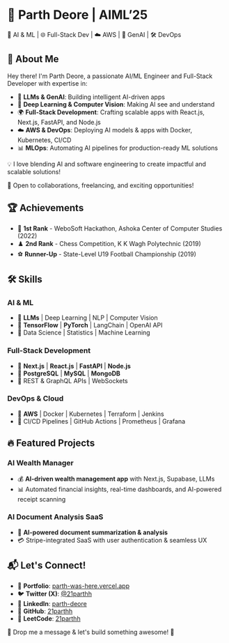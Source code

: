 # 🚀 Parth Deore | AIML’25
🧠 AI & ML | 🌐 Full-Stack Dev | ☁️ AWS | 🤖 GenAI | 🛠 DevOps

## 👋 About Me
Hey there! I'm Parth Deore, a passionate AI/ML Engineer and Full-Stack Developer with expertise in:

- 🤖 **LLMs & GenAI**: Building intelligent AI-driven apps
- 🎯 **Deep Learning & Computer Vision**: Making AI see and understand
- 🌍 **Full-Stack Development**: Crafting scalable apps with React.js, Next.js, FastAPI, and Node.js
- ☁️ **AWS & DevOps**: Deploying AI models & apps with Docker, Kubernetes, CI/CD
- 📊 **MLOps**: Automating AI pipelines for production-ready ML solutions

💡 I love blending AI and software engineering to create impactful and scalable solutions!

📌 Open to collaborations, freelancing, and exciting opportunities!

## 🏆 Achievements
- 🏅 **1st Rank** - WeboSoft Hackathon, Ashoka Center of Computer Studies (2022)
- ♟️ **2nd Rank** - Chess Competition, K K Wagh Polytechnic (2019)
- ⚽ **Runner-Up** - State-Level U19 Football Championship (2019)

## 🛠 Skills
### **AI & ML**
- 🔹 **LLMs** | Deep Learning | NLP | Computer Vision
- 🔹 **TensorFlow** | **PyTorch** | LangChain | OpenAI API
- 🔹 Data Science | Statistics | Machine Learning

### **Full-Stack Development**
- 🔹 **Next.js** | **React.js** | **FastAPI** | **Node.js**
- 🔹 **PostgreSQL** | **MySQL** | **MongoDB**
- 🔹 REST & GraphQL APIs | WebSockets

### **DevOps & Cloud**
- 🔹 **AWS** | Docker | Kubernetes | Terraform | Jenkins
- 🔹 CI/CD Pipelines | GitHub Actions | Prometheus | Grafana

## 🔥 Featured Projects
### **AI Wealth Manager**
- 💰 **AI-driven wealth management app** with Next.js, Supabase, LLMs
- 📊 Automated financial insights, real-time dashboards, and AI-powered receipt scanning

### **AI Document Analysis SaaS**
- 📄 **AI-powered document summarization & analysis**
- 💳 Stripe-integrated SaaS with user authentication & seamless UX

## 📬 Let's Connect!
- 💼 **Portfolio**: [parth-was-here.vercel.app](https://parth-was-here.vercel.app)
- 🐦 **Twitter (X)**: [@21parthh](https://twitter.com/21parthh)
- 💼 **LinkedIn**: [parth-deore](https://linkedin.com/in/parth-deore)
- 📂 **GitHub**: [21parthh](https://github.com/21parthh)
- 🎯 **LeetCode**: [21parthh](https://leetcode.com/21parthh)

💌 Drop me a message & let's build something awesome! 🚀
